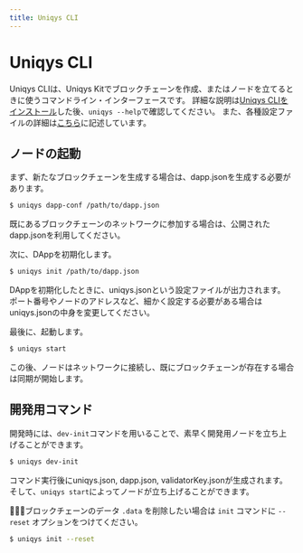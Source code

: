 ```yaml
---
title: Uniqys CLI
---
```


# Uniqys CLI

Uniqys CLIは、Uniqys Kitでブロックチェーンを作成、またはノードを立てるときに使うコマンドライン・インターフェースです。
詳細な説明は[Uniqys CLIをインストール](/ja/introduction/install.md)した後、`uniqys --help`で確認してください。
また、各種設定ファイルの詳細は[こちら](/ja/uniqys-cli/config-file.md)に記述しています。

## ノードの起動

まず、新たなブロックチェーンを生成する場合は、dapp.jsonを生成する必要があります。

```bash
$ uniqys dapp-conf /path/to/dapp.json
```

既にあるブロックチェーンのネットワークに参加する場合は、公開されたdapp.jsonを利用してください。

次に、DAppを初期化します。

```bash
$ uniqys init /path/to/dapp.json
```

DAppを初期化したときに、uniqys.jsonという設定ファイルが出力されます。
ポート番号やノードのアドレスなど、細かく設定する必要がある場合はuniqys.jsonの中身を変更してください。

最後に、起動します。

```bash
$ uniqys start
```

この後、ノードはネットワークに接続し、既にブロックチェーンが存在する場合は同期が開始します。

## 開発用コマンド

開発時には、`dev-init`コマンドを用いることで、素早く開発用ノードを立ち上げることができます。

```bash
$ uniqys dev-init
```

コマンド実行後にuniqys.json, dapp.json, validatorKey.jsonが生成されます。
そして、`uniqys start`によってノードが立ち上げることができます。

ブロックチェーンのデータ `.data` を削除したい場合は `init` コマンドに `--reset` オプションをつけてください。

```bash
$ uniqys init --reset
```